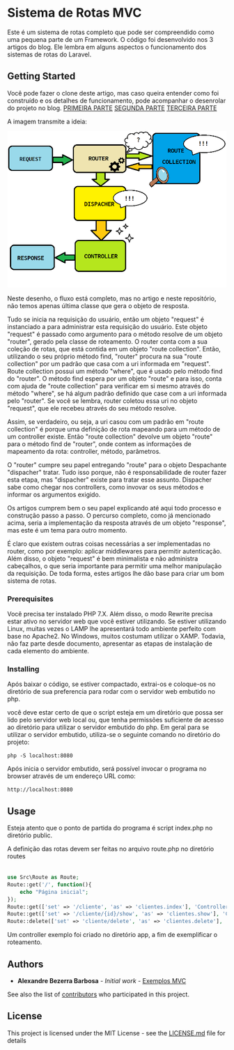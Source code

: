 
# Sistema de Rotas MVC

Este é um sistema de rotas completo que pode ser compreendido como uma pequena parte de um Framework. O código foi desenvolvido nos 3 artigos do blog.
Ele lembra em alguns aspectos o funcionamento dos sistemas de rotas do Laravel.

## Getting Started

Você pode fazer o clone deste artigo, mas caso queira entender como foi construído e os detalhes de funcionamento, pode acompanhar o desenrolar do projeto no blog.
[PRIMEIRA PARTE](https://alexandrebbarbosa.wordpress.com/2019/04/17/phpconstruir-um-sistema-de-rotas-para-mvc-primeira-parte/)
[SEGUNDA PARTE](https://alexandrebbarbosa.wordpress.com/2019/04/19/phpconstruir-um-sistema-de-rotas-para-mvc-segunda-parte/)
[TERCEIRA PARTE](https://alexandrebbarbosa.wordpress.com/2019/04/23/phpconstruir-um-sistema-de-rotas-para-mvc-terceira-parte/)

A imagem transmite a ideia:

![](/roteamento_requsicao.png)

Neste desenho, o fluxo está completo, mas no artigo e neste repositório, não temos apenas última classe que gera o objeto de resposta. 

Tudo se inicia na requisição do usuário, então um objeto "request" é instanciado a para administrar esta requisição do usuário. Este objeto "request" é passado como argumento para o método resolve de um objeto "router", gerado pela classe de roteamento. O router conta com a sua coleção de rotas, que está contida em um objeto "route collection". Então, utilizando o seu próprio método find, "router" procura na sua "route collection" por um padrão que casa com a uri informada em "request". Route collection possui um método "where", que é usado pelo método find do "router". O método find espera por um objeto "route" e para isso, conta com ajuda de "route collection" para verificar em si mesmo através do método "where", se há algum padrão definido que case com a uri informada pelo "router". Se você se lembra, router coletou essa uri no objeto "request", que ele recebeu através do seu método resolve.

Assim, se verdadeiro, ou seja, a uri casou com um padrão em "route collection" é porque uma definição de rota mapeando para um método de um controller existe. Então "route collection" devolve um objeto "route" para o método find de "router", onde contem as informações de mapeamento da rota: controller, método, parâmetros. 

O "router" cumpre seu papel entregando "route" para o objeto Despachante "dispacher" tratar. Tudo isso porque, não é responsabilidade de router fazer esta etapa, mas "dispacher" existe para tratar esse assunto. Dispacher sabe como chegar nos controllers, como invovar os seus métodos e informar os argumentos exigido.

Os artigos cumprem bem o seu papel explicando até aqui todo processo e construção passo a passo. O percurso completo, como já mencionado acima, seria a implementação da resposta através de um objeto "response", mas este é um tema para outro momento. 

É claro que existem outras coisas necessárias a ser implementadas no router, como por exemplo: aplicar middlewares para permitir autenticação. Além disso, o objeto "request" é bem minimalista e não administra cabeçalhos, o que seria importante para permitir uma melhor manipulação da requisição. De toda forma, estes artigos lhe dão base para criar um bom sistema de rotas.

### Prerequisites

Você precisa ter instalado PHP 7.X. Além disso, o modo Rewrite precisa estar ativo no servidor web que você estiver utilizando. Se estiver utilizando Linux, muitas vezes o LAMP lhe apresentará todo ambiente perfeito com base no Apache2. No Windows, muitos costumam utilizar o XAMP. Todavia, não faz parte desde documento, apresentar as etapas de instalação de cada elemento do ambiente.


### Installing

Após baixar o código, se estiver compactado, extrai-os e coloque-os no diretório de sua preferencia para rodar com o servidor web embutido no php.

você deve estar certo de que o script esteja em um diretório que possa ser lido pelo servidor web local ou, que tenha permissões suficiente de acesso ao diretório para utilizar o servidor embutido do php. 
Em geral para se utilizar o servidor embutido, utiliza-se o seguinte comando no diretório do projeto:

```
php -S localhost:8080

```

Após inicia o servidor embutido, será possível invocar o programa no browser através de um endereço URL como:

```
http://localhost:8080

```

## Usage

Esteja atento que o ponto de partida do programa é script index.php no diretório public.

A definição das rotas devem ser feitas no arquivo route.php no diretório routes

```php

use Src\Route as Route;
Route::get('/', function(){
	echo "Página inicial";
});
Route::get(['set' => '/cliente', 'as' => 'clientes.index'], 'Controller@index');
Route::get(['set' => '/cliente/{id}/show', 'as' => 'clientes.show'], 'Controller@show');
Route::delete(['set' => 'cliente/delete', 'as' => 'clientes.delete'], 'Controller@teste');

```

Um controller exemplo foi criado no diretório app, a fim de exemplificar o roteamento.




## Authors

* **Alexandre Bezerra Barbosa** - *Initial work* - [Exemplos MVC](https://github.com/alxbbarbosa)

See also the list of [contributors](https://github.com/your/project/contributors) who participated in this project.

## License

This project is licensed under the MIT License - see the [LICENSE.md](LICENSE.md) file for details
